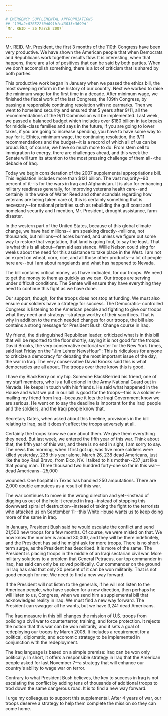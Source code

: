 ```yaml
---
---

# EMERGENCY SUPPLEMENTAL APPROPRIATIONS
## `199a2c076522f0d091bfe43033c3699d`
`Mr. REID — 26 March 2007`

---
```



Mr. REID. Mr. President, the first 3 months of the 110th Congress 
have been very productive. We have shown the American people that when 
Democrats and Republicans work together results flow. It is 
interesting, when that happens, there are a lot of positives that can 
be said by both parties. When we don't accomplish something, there is a 
lot of criticism that is shared by both parties.

This productive work began in January when we passed the ethics bill, 
the most sweeping reform in the history of our country. Next we worked 
to raise the minimum wage for the first time in a decade. After minimum 
wage, we finished the fiscal work of the last Congress, the 109th 
Congress, by passing a responsible continuing resolution with no 
earmarks. Then we went to homeland security and ensured that 5 years 
after 9/11, all the recommendations of the 9/11 Commission will be 
implemented. Last week, we passed a balanced budget which includes over 
$180 billion in tax breaks for middle-class families and says in the 
future, if you are going to lower taxes, if you are going to increase 
spending, you have to have some way to pay for it. Ethics, minimum 
wage, the continuing resolution, the 9/11 recommendations and the 
budget--it is a record of which all of us can be proud. But, of course, 
we have so much more to do. From stem cell to immigration to energy, 
there are challenges ahead, and this week the Senate will turn its 
attention to the most pressing challenge of them all--the debacle of 
Iraq.

Today we begin consideration of the 2007 supplemental appropriations 
bill. This legislation includes more than $121 billion. The vast 
majority--90 percent of it--is for the wars in Iraq and Afghanistan. It 
is also for enhancing military readiness generally, for improving 
veterans health care--and certainly in the wake of Walter Reed and 
other scandals regarding how veterans are being taken care of, this is 
certainly something that is necessary--for national priorities such as 
rebuilding the gulf coast and homeland security and I mention, Mr. 
President, drought assistance, farm disaster.

In the western part of the United States, because of this global 
climate change, we have had millions--I am speaking directly--millions, 
not thousands, but millions--of acres burned, and unless we figure out 
some way to restore that vegetation, that land is going foul, to say 
the least. That is what this is all about--farm aid assistance. Willie 
Nelson could sing for weeks about the need for this assistance to take 
place in the West. I am not an expert on wheat, corn, rice, and all 
those other products--a lot of people here are--but I am about 
rangelands and what has happened to Nevada.

The bill contains critical money, as I have indicated, for our 
troops. We need to get the money to them as quickly as we can. Our 
troops are serving under difficult conditions. The Senate will ensure 
they have everything they need to continue this fight as we have done.

Our support, though, for the troops does not stop at funding. We must 
also ensure our soldiers have a strategy for success. The Democratic-
controlled Congress is listening to the American people and fighting to 
give our troops what they need and strategy--strategy worthy of their 
sacrifices. That is why in addition to the much needed changes for our 
troops, the bill also contains a strong message for President Bush: 
Change course in Iraq.

My friend, the distinguished Republican leader, criticized what is in 
this bill that will be reported to the floor shortly, saying it is not 
good for the troops. David Brooks, the very conservative editorial 
writer for the New York Times, said last Friday on the ''Jim Lehrer 
NewsHour'': This is ridiculous for anyone to criticize a democracy for 
debating the most important issue of the day, the war in Iraq. The very 
conservative David Brooks said this is what democracies are all about. 
The troops over there know this is good.

I have my BlackBerry on my hip. Someone BlackBerried his friend, one 
of my staff members, who is a full colonel in the Army National Guard 
out in Nevada. He keeps in touch with his friends. He said what 
happened in the House and what we put in our bill is good for the 
troops--this is a soldier e-mailing my friend from Iraq--because it 
lets the Iraqi Government know we are serious. He went on to say the 
deadline is important for the Iraqi people and the soldiers, and the 
Iraqi people know that.

Secretary Gates, when asked about this timeline, provisions in the 
bill relating to Iraq, said it doesn't affect the troops adversely at 
all.

Certainly the troops know we care about them. We give them everything 
they need. But last week, we entered the fifth year of this war. Think 
about that, the fifth year of this war, and there is no end in sight, I 
am sorry to say. The news this morning, when I first got up, was five 
more soldiers were killed yesterday, 238 this year alone. March 26, 238 
dead Americans, just like the boy Raul Bravo, from Elco, NV. I talked 
to his mother--237 just like that young man. Three thousand two hundred 
forty-one so far in this war--dead Americans--25,000


wounded. One hospital in Texas has handled 250 amputations. There are 
2,000 double amputees as a result of this war.


The war continues to move in the wrong direction and yet--instead of 
digging us out of the hole it created in Iraq--instead of stopping this 
downward spiral of destruction--instead of taking the fight to the 
terrorists who attacked us on September 11--this White House wants us 
to keep doing more of the same in Iraq.

In January, President Bush said he would escalate the conflict and 
send 21,500 new troops for a few months. Of course, we were misled on 
that. We now know the number is around 30,000, and they will be there 
indefinitely, and the President has said he might ask for more troops. 
There is no short-term surge, as the President has described. It is 
more of the same. The President is placing troops in the middle of an 
Iraqi sectarian civil war. More military solutions to a problem that 
General Petraeus, our top commander in Iraq, has said can only be 
solved politically. Our commander on the ground in Iraq has said that 
only 20 percent of it can be won militarily. That is not good enough 
for me. We need to find a new way forward.

If the President will not listen to the generals, if he will not 
listen to the American people, who have spoken for a new direction, 
then perhaps he will listen to us, Congress, when we send him a 
supplemental bill that acknowledges reality in Iraq. We must find a new 
way forward. The President can swagger all he wants, but we have 3,241 
dead Americans.

The Iraq measure in this bill changes the mission of U.S. troops from 
policing a civil war to counterterror, training, and force protection. 
It rejects the notion that this war can be won militarily, and it sets 
a goal of redeploying our troops by March 2008. It includes a 
requirement for a political, diplomatic, and economic strategy to be 
implemented in conjunction with the redeployment.

The Iraq language is based on a simple premise: Iraq can be won only 
politically. In short, it offers a responsible strategy in Iraq that 
the American people asked for last November 7--a strategy that will 
enhance our country's ability to wage war on terror.

Contrary to what President Bush believes, the key to success in Iraq 
is not escalating the conflict by adding tens of thousands of 
additional troops to trod down the same dangerous road. It is to find a 
new way forward.

I urge my colleagues to support this supplemental. After 4 years of 
war, our troops deserve a strategy to help them complete the mission so 
they can come home.